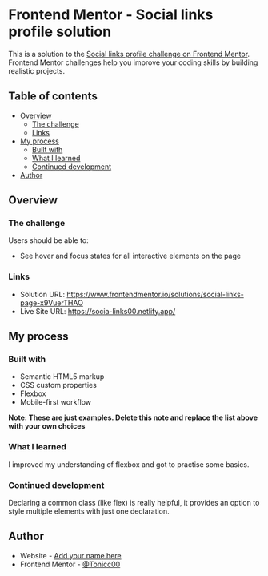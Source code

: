 # Frontend Mentor - Social links profile solution

This is a solution to the [Social links profile challenge on Frontend Mentor](https://www.frontendmentor.io/challenges/social-links-profile-UG32l9m6dQ). Frontend Mentor challenges help you improve your coding skills by building realistic projects. 

## Table of contents

- [Overview](#overview)
  - [The challenge](#the-challenge)
  - [Links](#links)
- [My process](#my-process)
  - [Built with](#built-with)
  - [What I learned](#what-i-learned)
  - [Continued development](#continued-development)
- [Author](#author)

## Overview

### The challenge

Users should be able to:

- See hover and focus states for all interactive elements on the page

### Links

- Solution URL: https://www.frontendmentor.io/solutions/social-links-page-x9VuerTHAO
- Live Site URL: https://socia-links00.netlify.app/

## My process

### Built with

- Semantic HTML5 markup
- CSS custom properties
- Flexbox
- Mobile-first workflow

**Note: These are just examples. Delete this note and replace the list above with your own choices**

### What I learned

I improved my understanding of flexbox and got to practise some basics.

### Continued development

Declaring a common class (like flex) is really helpful, it provides an option to style
multiple elements with just one declaration.

## Author

- Website - [Add your name here](https://toni-jokic-portfolio.netlify.app/)
- Frontend Mentor - [@Tonicc00](https://www.frontendmentor.io/profile/Tonicc00)
